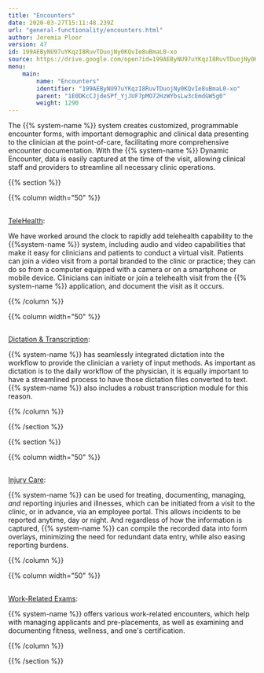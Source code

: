 ```yaml
---
title: "Encounters"
date: 2020-03-27T15:11:48.239Z
url: "general-functionality/encounters.html"
author: Jeremia Ploor
version: 47
id: 199AEByNU97uYKqzI8RuvTDuojNy0KQvIe8uBmaL0-xo
source: https://drive.google.com/open?id=199AEByNU97uYKqzI8RuvTDuojNy0KQvIe8uBmaL0-xo
menu:
    main:
        name: "Encounters"
        identifier: "199AEByNU97uYKqzI8RuvTDuojNy0KQvIe8uBmaL0-xo"
        parent: "1E0DKcCJjdeSPf_YjJUF7pMO72HzWYbsLw3cEmdGW5g0"
        weight: 1290
---
```





The {{% system-name %}} system creates customized, programmable encounter forms, with important demographic and clinical data presenting to the clinician at the point-of-care, facilitating more comprehensive encounter documentation. With the {{% system-name %}} Dynamic Encounter, data is easily captured at the time of the visit, allowing clinical staff and providers to streamline all necessary clinic operations.







{{% section %}}

{{% column width="50" %}}

## 

[TeleHealth](encounters/telehealth.html):

We have worked around the clock to rapidly add telehealth capability to the {{%system-name %}} system, including audio and video capabilities that make it easy for clinicians and patients to conduct a virtual visit. Patients can join a video visit from a portal branded to the clinic or practice; they can do so from a computer equipped with a camera or on a smartphone or mobile device. Clinicians can initiate or join a telehealth visit from the {{% system-name %}} application, and document the visit as it occurs.

{{% /column %}}


{{% column width="50" %}}

## 

[Dictation & Transcription](encounters/dictation-and-transcription.html):

{{% system-name %}} has seamlessly integrated dictation into the workflow to provide the clinician a variety of input methods. As important as dictation is to the daily workflow of the physician, it is equally important to have a streamlined process to have those dictation files converted to text. {{% system-name %}} also includes a robust transcription module for this reason.

{{% /column %}}


{{% /section %}}


{{% section %}}

{{% column width="50" %}}

## 

[Injury Care](injury-care.html):

{{% system-name %}} can be used for treating, documenting, managing, *and* reporting injuries and illnesses, which can be initiated from a visit to the clinic, or in advance, via an employee portal. This allows incidents to be reported anytime, day or night. And regardless of how the information is captured, {{% system-name %}} can compile the recorded data into form overlays, minimizing the need for redundant data entry, while also easing reporting burdens.

{{% /column %}}


{{% column width="50" %}}

## 

[Work-Related Exams](encounters/work-related-exams.html):

{{% system-name %}} offers various work-related encounters, which help with managing applicants and pre-placements, as well as examining and documenting fitness, wellness, and one's certification.

{{% /column %}}


{{% /section %}}


